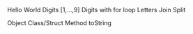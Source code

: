 Hello World
Digits [1,...,9]
Digits with for loop
Letters
Join
Split

Object
Class/Struct
Method
toString
